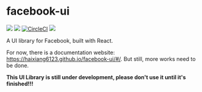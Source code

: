 # facebook-ui

![](https://img.shields.io/badge/ui--lib-facebook-%234267B2.svg)
![](https://img.shields.io/npm/v/facebook-ui.svg)
[![CircleCI](https://circleci.com/gh/Haixiang6123/facebook-ui.svg?style=svg)](https://circleci.com/gh/Haixiang6123/facebook-ui)
![](https://img.shields.io/npm/l/facebook-ui.svg)

A UI library for Facebook, built with React.

For now, there is a documentation website: https://haixiang6123.github.io/facebook-ui/#/. But still, more works need to be done.

**This UI Library is still under development, please don't use it until it's finished!!!**
